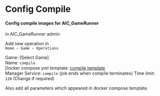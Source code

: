 # Config Compile
#### Config compile images for AIC_GameRunner

in AIC_GameRunner admin:

Add new operation in  
`Home › Game › Operations`

Game: [Select Game]  
Name: `compile`  
Docker compose yml template: [compile template](compile-dockers/compile.yml)  
Manager Service: `compile` (job ends when compile terminates)
Time limit: `120` (Change if required)

Also add all parameters which appeared in docker compose template.
